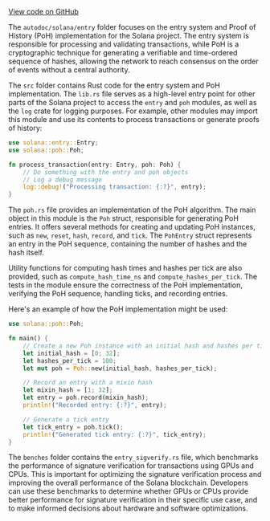 [View code on GitHub](https://github.com/solana-labs/solana/tree/master/na/entry)

The `autodoc/solana/entry` folder focuses on the entry system and Proof of History (PoH) implementation for the Solana project. The entry system is responsible for processing and validating transactions, while PoH is a cryptographic technique for generating a verifiable and time-ordered sequence of hashes, allowing the network to reach consensus on the order of events without a central authority.

The `src` folder contains Rust code for the entry system and PoH implementation. The `lib.rs` file serves as a high-level entry point for other parts of the Solana project to access the `entry` and `poh` modules, as well as the `log` crate for logging purposes. For example, other modules may import this module and use its contents to process transactions or generate proofs of history:

```rust
use solana::entry::Entry;
use solana::poh::Poh;

fn process_transaction(entry: Entry, poh: Poh) {
    // Do something with the entry and poh objects
    // Log a debug message
    log::debug!("Processing transaction: {:?}", entry);
}
```

The `poh.rs` file provides an implementation of the PoH algorithm. The main object in this module is the `Poh` struct, responsible for generating PoH entries. It offers several methods for creating and updating PoH instances, such as `new`, `reset`, `hash`, `record`, and `tick`. The `PohEntry` struct represents an entry in the PoH sequence, containing the number of hashes and the hash itself.

Utility functions for computing hash times and hashes per tick are also provided, such as `compute_hash_time_ns` and `compute_hashes_per_tick`. The tests in the module ensure the correctness of the PoH implementation, verifying the PoH sequence, handling ticks, and recording entries.

Here's an example of how the PoH implementation might be used:

```rust
use solana::poh::Poh;

fn main() {
    // Create a new Poh instance with an initial hash and hashes per tick
    let initial_hash = [0; 32];
    let hashes_per_tick = 100;
    let mut poh = Poh::new(initial_hash, hashes_per_tick);

    // Record an entry with a mixin hash
    let mixin_hash = [1; 32];
    let entry = poh.record(mixin_hash);
    println!("Recorded entry: {:?}", entry);

    // Generate a tick entry
    let tick_entry = poh.tick();
    println!("Generated tick entry: {:?}", tick_entry);
}
```

The `benches` folder contains the `entry_sigverify.rs` file, which benchmarks the performance of signature verification for transactions using GPUs and CPUs. This is important for optimizing the signature verification process and improving the overall performance of the Solana blockchain. Developers can use these benchmarks to determine whether GPUs or CPUs provide better performance for signature verification in their specific use case, and to make informed decisions about hardware and software optimizations.
